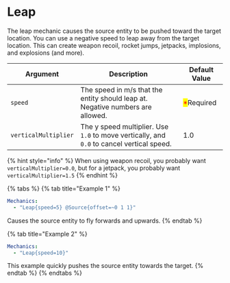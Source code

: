# Leap

The leap mechanic causes the source entity to be pushed toward the target location. You can use a negative speed to leap away from the target location. This can create weapon recoil, rocket jumps, jetpacks, implosions, and explosions (and more).

| Argument             | Description                                                                               | Default Value                              |
| -------------------- | ----------------------------------------------------------------------------------------- | ------------------------------------------ |
| `speed`              | The speed in m/s that the entity should leap at. Negative numbers are allowed.            | <mark style="color:red;">\*</mark>Required |
| `verticalMultiplier` | The y speed multiplier. Use `1.0` to move vertically, and `0.0` to cancel vertical speed. | 1.0                                        |

{% hint style="info" %}
When using weapon recoil, you probably want `verticalMultiplier=0.0`, but for a jetpack, you probably want `verticalMultiplier=1.5`
{% endhint %}

{% tabs %}
{% tab title="Example 1" %}
```yaml
Mechanics:
  - "Leap{speed=5} @Source{offset=~0 1 1}"
```

Causes the source entity to fly forwards and upwards.
{% endtab %}

{% tab title="Example 2" %}
```yaml
Mechanics:
  - "Leap{speed=10}"
```

This example quickly pushes the source entity towards the target.
{% endtab %}
{% endtabs %}



